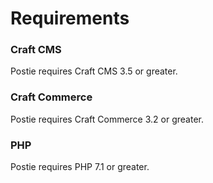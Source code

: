 # Requirements

### Craft CMS

Postie requires Craft CMS 3.5 or greater.

### Craft Commerce

Postie requires Craft Commerce 3.2 or greater.

### PHP

Postie requires PHP 7.1 or greater.